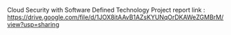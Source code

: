 Cloud Security with Software Defined Technology 
Project report link : https://drive.google.com/file/d/1JOX8itAAvB1AZsKYUNqOrDKAWeZGMBrM/view?usp=sharing
